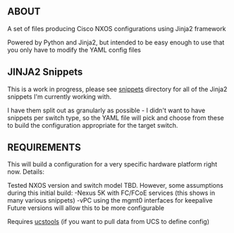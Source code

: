 ## ABOUT

A set of files producing Cisco NXOS configurations using Jinja2 framework

Powered by Python and Jinja2, but intended to be easy enough to use that you only have to modify the YAML config files

## JINJA2 Snippets

This is a work in progress, please see [snippets](snippets) directory for all of the Jinja2 snippets I'm currently working with.

I have them split out as granularly as possible - I didn't want to have snippets per switch type, so the YAML file will pick and choose from these to build the configuration appropriate for the target switch.

## REQUIREMENTS

This will build a configuration for a very specific hardware platform right now. Details:

Tested NXOS version and switch model TBD. However, some assumptions during this initial build:
-Nexus 5K with FC/FCoE services (this shows in many various snippets)
-vPC using the mgmt0 interfaces for keepalive
Future versions will allow this to be more configurable

Requires [ucstools](https://github.com/mierdin/ucstools) (if you want to pull data from UCS to define config)
